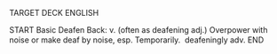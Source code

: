 TARGET DECK
ENGLISH

START
Basic
Deafen
Back: v. (often as deafening adj.) Overpower with noise or make deaf by noise, esp. Temporarily.  deafeningly adv.
END
